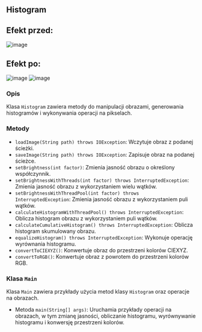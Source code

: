 ## Histogram

## Efekt przed: 

![image](https://github.com/KrzysztofChec/Wyrownanie_histogramu/assets/126595487/1474a5b7-83ee-4cc3-bb17-8190c43c3a6c)


## Efekt po:

![image](https://github.com/KrzysztofChec/Wyrownanie_histogramu/assets/126595487/17df97cf-57b5-4b29-93f4-df75772d333b)
![image](https://github.com/KrzysztofChec/Wyrownanie_histogramu/assets/126595487/42f55e23-94bb-4753-bac3-0c306b760a26)



### Opis
Klasa `Histogram` zawiera metody do manipulacji obrazami, generowania histogramów i wykonywania operacji na pikselach.

### Metody

- `loadImage(String path) throws IOException`: Wczytuje obraz z podanej ścieżki.
- `saveImage(String path) throws IOException`: Zapisuje obraz na podanej ścieżce.
- `setBrightness(int factor)`: Zmienia jasność obrazu o określony współczynnik.
- `setBrightnessWithThreads(int factor) throws InterruptedException`: Zmienia jasność obrazu z wykorzystaniem wielu wątków.
- `setBrightnessWithThreadPool(int factor) throws InterruptedException`: Zmienia jasność obrazu z wykorzystaniem puli wątków.
- `calculateHistogramWithThreadPool() throws InterruptedException`: Oblicza histogram obrazu z wykorzystaniem puli wątków.
- `calculateCumulativeHistogram() throws InterruptedException`: Oblicza histogram skumulowany obrazu.
- `equalizeHistogram() throws InterruptedException`: Wykonuje operację wyrównania histogramu.
- `convertToCIEXYZ()`: Konwertuje obraz do przestrzeni kolorów CIEXYZ.
- `convertToRGB()`: Konwertuje obraz z powrotem do przestrzeni kolorów RGB.

### Klasa `Main`
Klasa `Main` zawiera przykłady użycia metod klasy `Histogram` oraz operacje na obrazach.

- Metoda `main(String[] args)`: Uruchamia przykłady operacji na obrazach, w tym zmianę jasności, obliczanie histogramu, wyrównywanie histogramu i konwersję przestrzeni kolorów.
